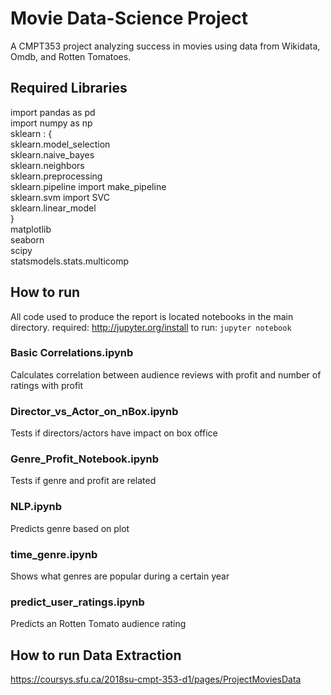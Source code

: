# Movie Data-Science Project

A CMPT353 project analyzing success in movies using data from Wikidata, Omdb, and Rotten Tomatoes.

## Required Libraries

import pandas as pd <br />
import numpy as np <br />
sklearn : {<br />
sklearn.model_selection <br />
sklearn.naive_bayes <br />
sklearn.neighbors <br />
sklearn.preprocessing <br />
sklearn.pipeline import make_pipeline <br />
sklearn.svm import SVC <br />
sklearn.linear_model <br />
} <br />
matplotlib <br />
seaborn <br />
scipy <br />
statsmodels.stats.multicomp <br />


## How to run
All code used to produce the report is located notebooks in the main directory.
required: http://jupyter.org/install
to run:
`jupyter notebook`
### Basic Correlations.ipynb
Calculates correlation between audience reviews with profit and number of ratings with profit
### Director_vs_Actor_on_nBox.ipynb
Tests if directors/actors have impact on box office
### Genre_Profit_Notebook.ipynb
Tests if genre and profit are related
### NLP.ipynb
Predicts genre based on plot
### time_genre.ipynb
Shows what genres are popular during a certain year
### predict_user_ratings.ipynb
Predicts an Rotten Tomato audience rating

## How to run Data Extraction
https://coursys.sfu.ca/2018su-cmpt-353-d1/pages/ProjectMoviesData
